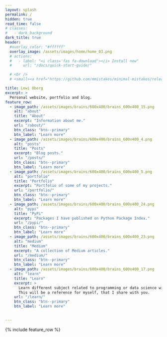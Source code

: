 ```yaml
---
layout: splash
permalink: /
hidden: true
read_time: false
# classes:
#   - dark_background
dark_title: true
header:
  #overlay_color: "#ffffff"
  overlay_image: /assets/images/home/home_03.png
  # actions:
  #   - label: "<i class='fas fa-download'></i> Install now"
  #     url: "/docs/quick-start-guide/"

  # <br />
  # <small><a href="https://github.com/mmistakes/minimal-mistakes/releases/tag/4.21.0">Latest release v4.21.0</a></small>

title: Lewi Uberg
excerpt: >
  Personal website, portfolio and blog.
feature_row:
  - image_path: /assets/images/brains/600x400/brains_600x400_15.png
    alt: "about"
    title: "About"
    excerpt: "Information about me."
    url: "/about/"
    btn_class: "btn--primary"
    btn_label: "Learn more"
  - image_path: /assets/images/brains/600x400/brains_600x400_4.png
    alt: "posts"
    title: "Posts"
    excerpt: "Blog posts."
    url: "/posts/"
    btn_class: "btn--primary"
    btn_label: "Learn more"
  - image_path: /assets/images/brains/600x400/brains_600x400_5.png
    alt: "portfolio"
    title: "Portfolio"
    excerpt: "Portfolio of some of my projects."
    url: "/portfolio/"
    btn_class: "btn--primary"
    btn_label: "Learn more"
  - image_path: /assets/images/brains/600x400/brains_600x400_24.png
    alt: "pypi"
    title: "PyPi"
    excerpt: "Packages I have published on Python Package Index."
    url: "/pypi/"
    btn_class: "btn--primary"
    btn_label: "Learn more"
  - image_path: /assets/images/brains/600x400/brains_600x400_23.png
    alt: "medium"
    title: "Medium"
    excerpt: "A collection of Medium articles."
    url: "/medium/"
    btn_class: "btn--primary"
    btn_label: "Learn more"
  - image_path: /assets/images/brains/600x400/brains_600x400_17.png
    alt: "learn"
    title: "Learn"
    excerpt: >
      Learn different subject related to programming or data science with me.
      This will be a reference for myself, that I share with you.
    url: "/learn/"
    btn_class: "btn--primary"
    btn_label: "Learn more"

  
---
```

<!-- Global site tag (gtag.js) - Google Analytics -->
<script async src="https://www.googletagmanager.com/gtag/js?id=G-X5TVX1RNG8"></script>
<script>
  window.dataLayer = window.dataLayer || [];
  function gtag(){dataLayer.push(arguments);}
  gtag('js', new Date());

  gtag('config', 'G-X5TVX1RNG8');
</script>

<!-- Google Tag Manager -->
<script>(function(w,d,s,l,i){w[l]=w[l]||[];w[l].push({'gtm.start':
new Date().getTime(),event:'gtm.js'});var f=d.getElementsByTagName(s)[0],
j=d.createElement(s),dl=l!='dataLayer'?'&l='+l:'';j.async=true;j.src=
'https://www.googletagmanager.com/gtm.js?id='+i+dl;f.parentNode.insertBefore(j,f);
})(window,document,'script','dataLayer','GTM-WS9V3RV');</script>
<!-- End Google Tag Manager -->

<!-- Google Tag Manager (noscript) -->
<noscript><iframe src="https://www.googletagmanager.com/ns.html?id=GTM-WS9V3RV"
height="0" width="0" style="display:none;visibility:hidden"></iframe></noscript>
<!-- End Google Tag Manager (noscript) -->

{% include feature_row %}

